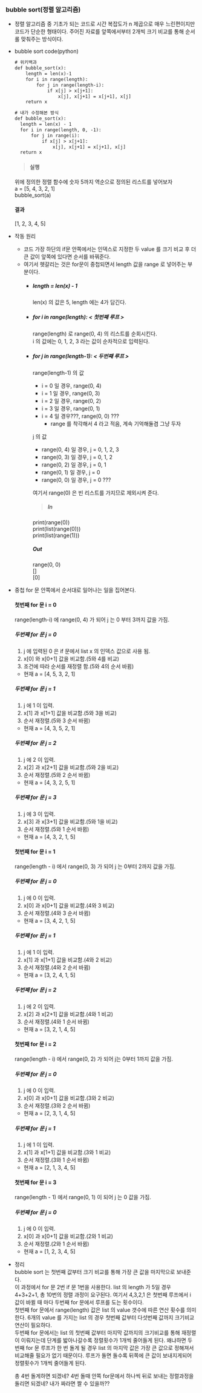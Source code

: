 

### bubble sort(정렬 알고리즘)
- 정렬 알고리즘 중 기초가 되는 코드로 시간 복잡도가 n 제곱으로 매우 느린편이지만 코드가 단순한 형태이다. 주어진 자료를 앞쪽에서부터 2개씩 크기 비교를 통해 순서롤 맞춰주는 방식이다.
- bubble sort code(python)  
  ```1
  # 위키백과
  def bubble_sort(x):
      length = len(x)-1
      for i in range(length):
          for j in range(length-i):
              if x[j] > x[j+1]:
                  x[j], x[j+1] = x[j+1], x[j]
      return x

  # 내가 수정해본 방식
  def bubble_sort(x):
    length = len(x) - 1
    for i in range(length, 0, -1):
        for j in range(i):
            if x[j] > x[j+1]:
                x[j], x[j+1] = x[j+1], x[j]
    return x
  ```

  > #### 실행  
  위에 정의한 정렬 함수에 숫자 5까지 역순으로 정의된 리스트를 넣어보자  
  a = [5, 4, 3, 2, 1]  
  bubble_sort(a)  
  #### 결과
  [1, 2, 3, 4, 5]  

- 작동 원리
  - 코드 가장 하단의 if문 안쪽에서는 인덱스로 지정한 두 value 를 크기 비교 후 더 큰 값이 앞쪽에 있다면 순서를 바꿔준다.
  - 여기서 헷갈리는 것은 for문이 중첩되면서 length 값을 range 로 넣어주는 부분이다.  
    - ##### length = len(x) - 1  
      len(x) 의 값은 5, length 에는 4가 담긴다.  
    - ##### for i in range(length): < 첫번째 루프 >
      range(length) 로 range(0, 4) 의 리스트를 순회시킨다.  
      i 의 값에는 0, 1, 2, 3 라는 값이 순차적으로 입력된다.  
    - ##### for j in range(length-1): < 두번째 루프 >  
      range(length-1) 의 값  
        - i = 0 일 경우, range(0, 4)  
        - i = 1 일 경우, range(0, 3)  
        - i = 2 일 경우, range(0, 2)  
        - i = 3 일 경우, range(0, 1)
        - i = 4 일 경우???, range(0, 0) ???  
          - range 를 착각해서 4 라고 적음, 계속 기억해둘겸 그냥 두자  

      j 의 값   
        - range(0, 4) 일 경우, j = 0, 1, 2, 3
        - range(0, 3) 일 경우, j = 0, 1, 2
        - range(0, 2) 일 경우, j = 0, 1
        - range(0, 1) 일 경우, j = 0
        - range(0, 0) 일 경우, j = 0 ???

      여기서 range(0) 은 빈 리스트를 가지므로 제외시켜 준다.  
      >##### In  
      print(range(0))  
      print(list(range(0)))  
      print(list(range(1)))  
      ##### Out  
      range(0, 0)  
      []  
      [0]  


- 중첩 for 문 안쪽에서 순서대로 일어나는 일을 집어본다.  
  #### 첫번째 for 문 i = 0   
  range(length-i) 에 range(0, 4) 가 되어 j 는 0 부터 3까지 값을 가짐.  
  ##### 두번째 for 문 j = 0   
  1. j 에 입력된 0 은 if 문에서 list x 의 인덱스 값으로 사용 됨.  
  2. x[0] 와 x[0+1] 값을 비교함.(5와 4를 비교)  
  3. 조건에 따라 순서를 재정렬 함.(5와 4의 순서 바뀜)  
  - 현재 a = [4, 5, 3, 2, 1]

  ##### 두번째 for 문 j = 1
  1. j 에 1 이 입력.
  2. x[1] 과 x[1+1] 값을 비교함.(5와 3을 비교)
  3. 순서 재정렬.(5와 3 순서 바뀜)
  - 현재 a = [4, 3, 5, 2, 1]

  ##### 두번째 for 문 j = 2
  1. j 에 2 이 입력.
  2. x[2] 과 x[2+1] 값을 비교함.(5와 2을 비교)
  3. 순서 재정렬.(5와 2 순서 바뀜)
  - 현재 a = [4, 3, 2, 5, 1]

  ##### 두번째 for 문 j = 3
  1. j 에 3 이 입력.
  2. x[3] 과 x[3+1] 값을 비교함.(5와 1을 비교)
  3. 순서 재정렬.(5와 1 순서 바뀜)
  - 현재 a = [4, 3, 2, 1, 5]

  #### 첫번째 for 문 i = 1
  range(length - i) 에서 range(0, 3) 가 되어 j 는 0부터 2까지 값을 가짐.  
  ##### 두번째 for 문 j = 0
  1. j 에 0 이 입력.
  2. x[0] 과 x[0+1] 값을 비교함.(4와 3 비교)
  3. 순서 재정렬.(4와 3 순서 바뀜)
  - 현재 a = [3, 4, 2, 1, 5]

  ##### 두번째 for 문 j = 1
  1. j 에 1 이 입력.
  2. x[1] 과 x[1+1] 값을 비교함.(4와 2 비교)
  3. 순서 재정렬.(4와 2 순서 바뀜)
  - 현재 a = [3, 2, 4, 1, 5]

  ##### 두번째 for 문 j = 2
  1. j 에 2 이 입력.
  2. x[2] 과 x[2+1] 값을 비교함.(4와 1 비교)
  3. 순서 재정렬.(4와 1 순서 바뀜)
  - 현재 a = [3, 2, 1, 4, 5]

  #### 첫번째 for 문 i = 2
  range(length - i) 에서  range(0, 2) 가 되어 j는 0부터 1까지 값을 가짐.
  ##### 두번째 for 문 j = 0
  1. j 에 0 이 입력.
  2. x[0] 과 x[0+1] 값을 비교함.(3와 2 비교)
  3. 순서 재정렬.(3와 2 순서 바뀜)
  - 현재 a = [2, 3, 1, 4, 5]

  ##### 두번째 for 문 j = 1
  1. j 에 1 이 입력.
  2. x[1] 과 x[1+1] 값을 비교함.(3와 1 비교)
  3. 순서 재정렬.(3와 1 순서 바뀜)
  - 현재 a = [2, 1, 3, 4, 5]

  #### 첫번째 for 문 i = 3
  range(length - 1) 에서 range(0, 1) 이 되어 j 는 0 값을 가짐.
  ##### 두번째 for 문 j = 0
  1. j 에 0 이 입력.
  2. x[0] 과 x[0+1] 값을 비교함.(2와 1 비교)
  3. 순서 재정렬.(2와 1 순서 바뀜)
  - 현재 a = [1, 2, 3, 4, 5]

- 정리  
  bubble sort 는 첫번째 값부터 크기 비교를 통해 가장 큰 값을 마지막으로 보내준다.  
  이 과정에서 for 문 2번 if 문 1번을 사용한다. list 의 length 가 5일 경우 4+3+2+1, 총 10번의 정렬 과정이 요구된다. 여기서 4,3,2,1 은 첫번째 루프에서 i 값이 바뀔 때 마다 두번째 for 문에서 루프를 도는 횟수이다.   
  첫번째 for 문에서 range(length) 값은 list 의 value 갯수에 따른 연산 횟수를 의미한다. 6개의 value 를 가지는 list 의 경우 첫번째 값부터 다섯번째 값까지 크기비교 연산이 필요하다.  
  두번째 for 문에서는 list 의 첫번째 값부터 마지막 값까지의 크기비교를 통해 재정렬이 이뤄지는데 단계를 밟아나갈수록 정렬횟수가 1개씩 줄어들게 된다. 왜냐하면 두번째 for 문 루프가 한 번 돌게 될 경우 list 의 마지막 값은 가장 큰 값으로 정해져서 비교해줄 필요가 없기 때문이다. 루프가 돌면 돌수록 뒤쪽에 큰 값이 보내지게되어 정렬횟수가 1개씩 줄어들게 된다.

  총 4번 돌게하면 되겠네?
  4번 돌때 안쪽 for문에서 하나씩 뒤로 보내는 정렬과정을 돌리면 되겠네?
  내가 짜라면 짤 수 있을까??

